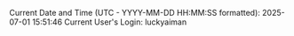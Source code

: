 Current Date and Time (UTC - YYYY-MM-DD HH:MM:SS formatted): 2025-07-01 15:51:46
Current User's Login: luckyaiman
